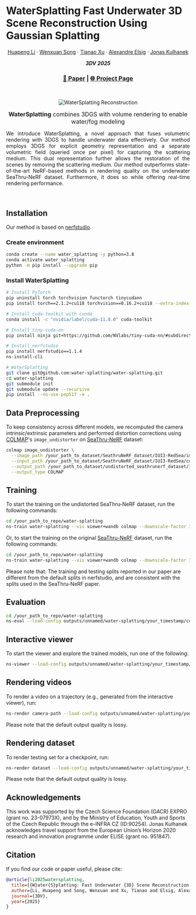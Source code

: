 <p align="center">
    <h1>
        <span class="title-main"><span>WaterSplatting</span></span>
        <span class="title-small">Fast Underwater 3D Scene Reconstruction Using Gaussian Splatting</span>
      </h1>
  <p align="center">
    <a href="https://github.com/IronLu11">Huapeng Li</a>
    ·
    <a href="https://www.linkedin.com/in/wenxuan-song-901123188/">Wenxuan Song</a>
    ·
    <a href="https://www.linkedin.com/in/tianao-xu-066b51258/">Tianao Xu</a>
    ·
    <a href="https://www.linkedin.com/in/alexandre-elsig-516642116/">Alexandre Elsig</a>
    ·
    <a href="https://jkulhanek.com/">Jonas Kulhanek</a>
  </p><p align="center">
    <b><i>3DV 2025</i></b>
  </p>
  <h3 align="center"><a href="https://arxiv.org/pdf/2408.08206">📄 Paper</a> | <a href="https://water-splatting.github.io/">🌐 Project Page</a></h3>
  <div align="center"></div>
</p>
<br/>
<p align="center">
  <img alt="WaterSplatting Reconstruction" src=".assets/curasao.webp" />
</p>
    <p align="center" class="justify" style="font-size: 1rem;margin: 0 0 0.4rem 0; text-align-last: center">
    <strong>WaterSplatting</strong> combines 3DGS with volume rendering to enable water/fog modeling</strong>
    </p>
<p align="justify">
We introduce WaterSplatting, a novel approach that fuses volumetric rendering with 3DGS to handle underwater data effectively. 
Our method employs 3DGS for explicit geometry representation and a separate volumetric field (queried once per pixel) for capturing the scattering medium. 
This dual representation further allows the restoration of the scenes by removing the scattering medium. 
Our method outperforms state-of-the-art NeRF-based methods in rendering quality on the underwater SeaThru-NeRF dataset. 
Furthermore, it does so while offering real-time rendering performance.
</p>
<br>

## Installation

Our method is based on [nerfstudio](https://docs.nerf.studio/index.html).

### Create environment
```bash
conda create --name water_splatting -y python=3.8
conda activate water_splatting
python -m pip install --upgrade pip
```

### Install WaterSplatting

```bash
# Install PyTorch
pip uninstall torch torchvision functorch tinycudann
pip install torch==2.1.2+cu118 torchvision==0.16.2+cu118 --extra-index-url https://download.pytorch.org/whl/cu118

# Install cuda-toolkit with conda
conda install -c "nvidia/label/cuda-11.8.0" cuda-toolkit

# Install tiny-cuda-nn
pip install ninja git+https://github.com/NVlabs/tiny-cuda-nn/#subdirectory=bindings/torch

# Install nerfstudio
pip install nerfstudio==1.1.4
ns-install-cli

# WaterSplatting
git clone git@github.com:water-splatting/water-splatting.git
cd water-splatting
git submodule init
git submodule update --recursive
pip install --no-use-pep517 -e .
```

## Data Preprocessing
To keep consistency across different models, we recomputed the camera intrinsic/extrinsic parameters and performed distortion corrections using [COLMAP](https://github.com/colmap/colmap)'s `image_undistorter` on [SeaThru-NeRF](https://sea-thru-nerf.github.io/) dataset:
```bash
colmap image_undistorter \
  --image_path /your_path_to_dataset/SeathruNeRF_dataset/IUI3-RedSea/images_wb \
  --input_path /your_path_to_dataset/SeathruNeRF_dataset/IUI3-RedSea/colmap/sparse/0 \
  --output_path /your_path_to_dataset/undistorted_seathrunerf_dataset/IUI3-RedSea \
  --output_type COLMAP
```

## Training
To start the training on the undistorted SeaThru-NeRF dataset, run the following commands:
```bash
cd /your_path_to_repo/water-splatting
ns-train water-splatting --vis viewer+wandb colmap --downscale-factor 1 --colmap-path sparse --data /your_path_to_dataset/undistorted_seathrunerf_dataset/IUI3-RedSea --images-path images
```

Or, to start the training on the original [SeaThru-NeRF](https://sea-thru-nerf.github.io/) dataset, run the following commands:
```bash
cd /your_path_to_repo/water-splatting
ns-train water-splatting --vis viewer+wandb colmap --downscale-factor 1 --colmap-path sparse/0 --data /your_path_to_dataset/SeathruNeRF_dataset/IUI3-RedSea --images-path Images_wb
```
Please note that: The training and testing splits reported in our paper are different from the default splits in nerfstudio, and are consistent with the splits used in the SeaThru-NeRF paper.

## Evaluation

```bash
cd /your_path_to_repo/water-splatting
ns-eval --load-config outputs/unnamed/water-splatting/your_timestamp/config.yml --render-output-path renders/eval
```

## Interactive viewer
To start the viewer and explore the trained models, run one of the following:
```bash
ns-viewer --load-config outputs/unnamed/water-splatting/your_timestamp/config.yml
```

## Rendering videos
To render a video on a trajectory (e.g., generated from the interactive viewer), run:
```bash
ns-render camera-path --load-config outputs/unnamed/water-splatting/your_timestamp/config.yml --camera-path-filename /your_path_to_dataset/SeathruNeRF_dataset/IUI3-RedSea/camera_paths/your_trajectory.json --output-path renders/IUI3-RedSea/water_splatting.mp4
```

Please note that the default output quality is lossy.

## Rendering dataset
To render testing set for a checkpoint, run:
```bash
ns-render dataset --load-config outputs/unnamed/water-splatting/your_timestamp/config.yml --data /your_path_to_dataset/SeathruNeRF_dataset/IUI3-RedSea
```
Please note that the default output quality is lossy.
</p>
</section>

## Acknowledgements
This work was supported by the Czech Science Foundation (GACR) EXPRO (grant no. 23-07973X), and by the Ministry of Education, Youth and Sports of the Czech Republic through the e-INFRA CZ (ID:90254).
Jonas Kulhanek acknowledges travel support from the European Union’s Horizon 2020 research and innovation programme under ELISE (grant no. 951847).

## Citation
If you find our code or paper useful, please cite:
```bibtex
@article{li2025watersplatting,
  title={{W}ater{S}platting: Fast Underwater {3D} Scene Reconstruction using Gaussian Splatting},
  author={Li, Huapeng and Song, Wenxuan and Xu, Tianao and Elsig, Alexandre and Kulhanek, Jonas},
  journal={3DV},
  year={2025}
}
```
